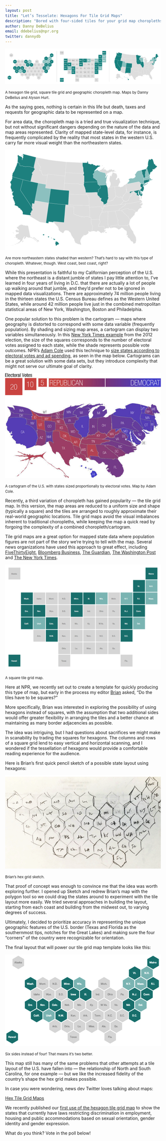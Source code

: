 ```yaml
---
layout: post
title: "Let’s Tesselate: Hexagons For Tile Grid Maps"
description: "Bored with four-sided tiles for your grid map choropleths? Add two sides and amaze your friends!"
author: Danny DeBelius
email: ddebelius@npr.org
twitter: dannydb
---
```


![A hexagon tile grid, square tile grid and geographic choropleth map. Maps by Danny DeBelius and Alyson Hurt](/img/posts/2015-05-11-hex-tile-maps/side-by-side.png)

<p class="caption"><small>A hexagon tile grid, square tile grid and geographic choropleth map. Maps by Danny DeBelius and Alyson Hurt.</small></p>

As the saying goes, nothing is certain in this life but death, taxes and requests for geographic data to be represented on a map.

For area data, the choropleth map is a tried and true visualization technique, but not without significant dangers depending on the nature of the data and map areas represented. Clarity of mapped state-level data, for instance, is frequently complicated by the reality that most states in the western U.S. carry far more visual weight than the northeastern states.

![Are more northeastern states shaded than western? That’s hard to say with this type of choropleth. Whatever, though. West coast, best coast, right?](/img/posts/2015-05-11-hex-tile-maps/geo-choropleth.png)

<p class="caption"><small>Are more northeastern states shaded than western? That’s hard to say with this type of choropleth. Whatever, though. West coast, best coast, right?</small></p>

While this presentation is faithful to my Californian perception of the U.S. where the northeast is a distant jumble of states I pay little attention to, I’ve learned in four years of living in D.C. that there are actually a lot of people up walking around that jumble, and they’d prefer not to be ignored in mapped data visualizations. There are approximately 74 million people living in the thirteen states the U.S. Census Bureau defines as the Western United States, while around 42 million people live just in the combined metropolitan statistical areas of New York, Washington, Boston and Philadelphia.

One popular solution to this problem is the cartogram — maps where geography is distorted to correspond with some data variable (frequently population). By shading and sizing map areas, a cartogram can display two variables simultaneously. In this [New York Times example](http://elections.nytimes.com/2012/ratings/electoral-map) from the 2012 election, the size of the squares corresponds to the number of electoral votes assigned to each state, while the shade represents possible vote outcomes. NPR’s [Adam Cole](http://skunkbear.tumblr.com/) used this technique to [size states according to electoral votes and ad spending](http://www.npr.org/blogs/itsallpolitics/2012/11/01/163632378/a-campaign-map-morphed-by-money), as seen in the map below. Cartograms can be a great solution with some data sets, but they introduce complexity that might not serve our ultimate goal of clarity.

![A cartogram of the U.S. with states sized proportionally by electoral votes. Map by Adam Cole.](/img/posts/2015-05-11-hex-tile-maps/cartogram.jpg)

<p class="caption"><small>A cartogram of the U.S. with states sized proportionally by electoral votes. Map by Adam Cole.</small></p>

Recently, a third variation of choropleth has gained popularity — the tile grid map. In this version, the map areas are reduced to a uniform size and shape (typically a square) and the tiles are arranged to roughly approximate their real-world geographic locations. Tile grid maps avoid the visual imbalances inherent to traditional choropleths, while keeping the map a quick read by forgoing the complexity of a combined choropleth/cartogram.

Tile grid maps are a great option for mapped state data where population figures are not part of the story we’re trying to tell with the map. Several news organizations have used this approach to great effect, including [FiveThirtyEight](http://fivethirtyeight.com/features/where-your-state-gets-its-money/), [Bloomberg Business](http://www.bloomberg.com/graphics/2015-pace-of-social-change/),  [The Guardian](http://www.theguardian.com/us-news/ng-interactive/2014/oct/22/-sp-voting-rights-identification-how-friendly-is-your-state), [The Washington Post](http://www.washingtonpost.com/graphics/health/how-fast-does-measles-spread/) and [The New York Times](http://www.nytimes.com/interactive/2013/06/26/us/scotus-gay-marriage.html).

![A square tile grid map](/img/posts/2015-05-11-hex-tile-maps/square-tiles.png)

<p class="caption"><small>A square tile grid map.</small></p>

Here at NPR, we recently set out to create a template for quickly producing this type of map, but early in the process my editor [Brian](https://twitter.com/brianboyer) asked, “Do the tiles have to be squares?”

More specifically, Brian was interested in exploring the possibility of using hexagons instead of squares, with the assumption that two additional sides would offer greater flexibility in arranging the tiles and a better chance at maintaining as many border adjacencies as possible.

The idea was intriguing, but I had questions about sacrifices we might make in scanability by trading the squares for hexagons. The columns and rows of a square grid lend to easy vertical and horizontal scanning, and I wondered if the tessellation of hexagons would provide a comfortable reading experience for the audience.

Here is Brian’s first quick pencil sketch of a possible state layout using hexagons:

![Brian’s hex grid sketch.](/img/posts/2015-05-11-hex-tile-maps/sketch.png)

<p class="caption"><small>Brian’s hex grid sketch.</small></p>

That proof of concept was enough to convince me that the idea was worth exploring further. I opened up Sketch and redrew Brian’s map with the polygon tool so we could drag the states around to experiment with the tile layout more easily. We tried several approaches in building the layout, starting from each coast and building from the midwest out, to varying degrees of success.

Ultimately, I decided to prioritize accuracy in representing the unique geographic features of the U.S. border (Texas and Florida as the southernmost tips, notches for the Great Lakes) and making sure the four “corners” of the country were recognizable for orientation.

The final layout that will power our tile grid map template looks like this:

![Six sides instead of four! That means it’s two better, right?](/img/posts/2015-05-11-hex-tile-maps/hex-tiles.png)

<p class="caption"><small>Six sides instead of four! That means it’s two better.</small></p>

This map still has many of the same problems that other attempts at a tile layout of the U.S. have fallen into — the relationship of North and South Carolina, for one example — but we like the increased fidelity of the country’s shape the hex grid makes possible.

In case you were wondering, news dev Twitter loves talking about maps:

<a class="twitter-timeline" href="/dannydb/timelines/597828393728614400" data-widget-id="597829807565594626">Hex Tile Grid Maps</a>

<script>!function(d,s,id){var js,fjs=d.getElementsByTagName(s)[0],p=/^http:/.test(d.location)?'http':'https';if(!d.getElementById(id)){js=d.createElement(s);js.id=id;js.src=p+"://platform.twitter.com/widgets.js";fjs.parentNode.insertBefore(js,fjs);}}(document,"script","twitter-wjs");</script>

We recently published our [first use of the hexagon tile grid map](http://www.npr.org/blogs/itsallpolitics/2015/04/28/402774189/activists-urge-states-to-protect-the-civil-rights-of-lgbt-people) to show the states that currently have laws restricting discrimination in employment, housing and public accommodations based on sexual orientation, gender identity and gender expression.

What do you think? Vote in the poll below!

<script src="http://assets-polarb-com.a.ssl.fastly.net/assets/polar-embedded.js" async="true" data-publisher="dannydb" data-poll-id="220963"></script>
